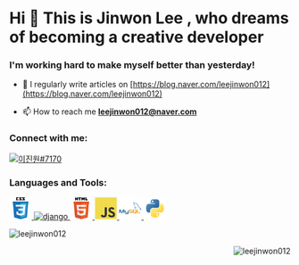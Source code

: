 <h1 align="left">Hi 👋 This is Jinwon Lee , who dreams of becoming a creative developer</h1>
<h3 align="left">I'm working hard to make myself better than yesterday!</h3>

- 📝 I regularly write articles on [https://blog.naver.com/leejinwon012](https://blog.naver.com/leejinwon012)

- 📫 How to reach me **leejinwon012@naver.com**

<h3 align="left">Connect with me:</h3>
<p align="left">
<a href="https://discord.gg/이진원#7170" target="blank"><img align="center" src="https://raw.githubusercontent.com/rahuldkjain/github-profile-readme-generator/master/src/images/icons/Social/discord.svg" alt="이진원#7170" height="30" width="40" /></a>
</p>

<h3 align="left">Languages and Tools:</h3>
<p align="left"> <a href="https://www.w3schools.com/css/" target="_blank" rel="noreferrer"> <img src="https://raw.githubusercontent.com/devicons/devicon/master/icons/css3/css3-original-wordmark.svg" alt="css3" width="40" height="40"/> </a> <a href="https://www.djangoproject.com/" target="_blank" rel="noreferrer"> <img src="https://cdn.worldvectorlogo.com/logos/django.svg" alt="django" width="40" height="40"/> </a> <a href="https://www.w3.org/html/" target="_blank" rel="noreferrer"> <img src="https://raw.githubusercontent.com/devicons/devicon/master/icons/html5/html5-original-wordmark.svg" alt="html5" width="40" height="40"/> </a> <a href="https://developer.mozilla.org/en-US/docs/Web/JavaScript" target="_blank" rel="noreferrer"> <img src="https://raw.githubusercontent.com/devicons/devicon/master/icons/javascript/javascript-original.svg" alt="javascript" width="40" height="40"/> </a> <a href="https://www.mysql.com/" target="_blank" rel="noreferrer"> <img src="https://raw.githubusercontent.com/devicons/devicon/master/icons/mysql/mysql-original-wordmark.svg" alt="mysql" width="40" height="40"/> </a> <a href="https://www.python.org" target="_blank" rel="noreferrer"> <img src="https://raw.githubusercontent.com/devicons/devicon/master/icons/python/python-original.svg" alt="python" width="40" height="40"/> </a> </p>

<p>&nbsp;<img align="left" src="https://github-readme-stats.vercel.app/api?username=leejinwon012&show_icons=true&locale=en" alt="leejinwon012" /></p>

<p><img align="right" src="https://github-readme-streak-stats.herokuapp.com/?user=leejinwon012&" alt="leejinwon012" /></p>
